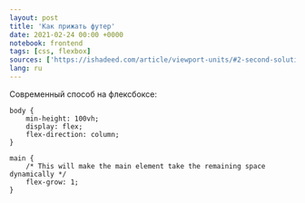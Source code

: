 ```yaml
---
layout: post
title: 'Как прижать футер'
date: 2021-02-24 00:00 +0000
notebook: frontend
tags: [css, flexbox]
sources: ['https://ishadeed.com/article/viewport-units/#2-second-solution-flexbox-and-viewport-units-recommended']
lang: ru
---
```

Современный способ на флексбоксе:
```
body {
    min-height: 100vh;
    display: flex;
    flex-direction: column;
}

main {
    /* This will make the main element take the remaining space dynamically */
    flex-grow: 1;
}
```